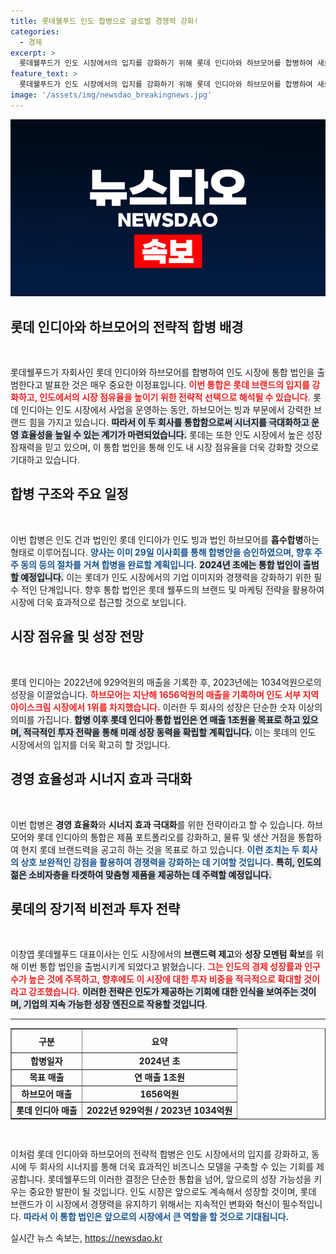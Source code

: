 ```yaml
---
title: 롯데웰푸드 인도 합병으로 글로벌 경쟁력 강화!
categories:
  - 경제
excerpt: >
  롯데웰푸드가 인도 시장에서의 입지를 강화하기 위해 롯데 인디아와 하브모어를 합병하여 새로운 법인을 출범합니다. 인도 내 시너지 극대화와 매출 1조원 목표를 위해 공격적인 투자에 나설 계획입니다.
feature_text: >
  롯데웰푸드가 인도 시장에서의 입지를 강화하기 위해 롯데 인디아와 하브모어를 합병하여 새로운 법인을 출범합니다. 인도 내 시너지 극대화와 매출 1조원 목표를 위해 공격적인 투자에 나설 계획입니다.
image: '/assets/img/newsdao_breakingnews.jpg'
---
```


<p><img src="/assets/img/newsdao_breakingnews.jpg" alt="koreaapp 속보" /></p>

<h2 data-ke-size="size26">롯데 인디아와 하브모어의 전략적 합병 배경</h2>

<p><p data-ke-size="size16">&nbsp;</p>롯데웰푸드가 자회사인 롯데 인디아와 하브모어를 합병하여 인도 시장에 통합 법인을 출범한다고 발표한 것은 매우 중요한 이정표입니다. <b><span style="color: #ee2323;">이번 통합은 롯데 브랜드의 입지를 강화하고, 인도에서의 시장 점유율을 높이기 위한 전략적 선택으로 해석될 수 있습니다.</span></b> 롯데 인디아는 인도 시장에서 사업을 운영하는 동안, 하브모어는 빙과 부문에서 강력한 브랜드 힘을 가지고 있습니다. <b><span style="background-color: #21538527;">따라서 이 두 회사를 통합함으로써 시너지를 극대화하고 운영 효율성을 높일 수 있는 계기가 마련되었습니다.</span></b> 롯데는 또한 인도 시장에서 높은 성장 잠재력을 믿고 있으며, 이 통합 법인을 통해 인도 내 시장 점유율을 더욱 강화할 것으로 기대하고 있습니다. </p>

<h2 data-ke-size="size26">합병 구조와 주요 일정</h2>

<p><p data-ke-size="size16">&nbsp;</p>이번 합병은 인도 건과 법인인 롯데 인디아가 인도 빙과 법인 하브모어를 <b>흡수합병</b>하는 형태로 이루어집니다. <b><span style="color: #1a5490;">양사는 이미 29일 이사회를 통해 합병안을 승인하였으며, 향후 주주 동의 등의 절차를 거쳐 합병을 완료할 계획입니다.</span></b> <b><span style="background-color: #21538527;">2024년 초에는 통합 법인이 출범할 예정입니다.</span></b> 이는 롯데가 인도 시장에서의 기업 이미지와 경쟁력을 강화하기 위한 필수 적인 단계입니다. 향후 통합 법인은 롯데 웰푸드의 브랜드 및 마케팅 전략을 활용하여 시장에 더욱 효과적으로 접근할 것으로 보입니다. </p>

<h2 data-ke-size="size26">시장 점유율 및 성장 전망</h2>

<p><p data-ke-size="size16">&nbsp;</p>롯데 인디아는 2022년에 929억원의 매출을 기록한 후, 2023년에는 1034억원으로의 성장을 이끌었습니다. <b><span style="color: #ee2323;">하브모어는 지난해 1656억원의 매출을 기록하며 인도 서부 지역 아이스크림 시장에서 1위를 차지했습니다.</span></b> 이러한 두 회사의 성장은 단순한 숫자 이상의 의미를 가집니다. <b><span style="background-color: #21538527;">합병 이후 롯데 인디아 통합 법인은 연 매출 1조원을 목표로 하고 있으며, 적극적인 투자 전략을 통해 미래 성장 동력을 확립할 계획입니다.</span></b> 이는 롯데의 인도 시장에서의 입지를 더욱 확고히 할 것입니다. </p>

<h2 data-ke-size="size26">경영 효율성과 시너지 효과 극대화</h2>

<p><p data-ke-size="size16">&nbsp;</p>이번 합병은 <b>경영 효율화</b>와 <b>시너지 효과 극대화</b>를 위한 전략이라고 할 수 있습니다. 하브모어와 롯데 인디아의 통합은 제품 포트폴리오를 강화하고, 물류 및 생산 거점을 통합하여 현지 롯데 브랜드력을 공고히 하는 것을 목표로 하고 있습니다. <b><span style="color: #1a5490;">이런 조치는 두 회사의 상호 보완적인 강점을 활용하여 경쟁력을 강화하는 데 기여할 것입니다.</span></b> <b><span style="background-color: #21538527;">특히, 인도의 젊은 소비자층을 타겟하여 맞춤형 제품을 제공하는 데 주력할 예정입니다.</span></b> </p>

<h2 data-ke-size="size26">롯데의 장기적 비전과 투자 전략</h2>

<p><p data-ke-size="size16">&nbsp;</p>이창엽 롯데웰푸드 대표이사는 인도 시장에서의 <b>브랜드력 제고</b>와 <b>성장 모멘텀 확보</b>를 위해 이번 통합 법인을 출범시키게 되었다고 밝혔습니다. <b><span style="color: #ee2323;">그는 인도의 경제 성장률과 인구 수가 높은 것에 주목하고, 향후에도 이 시장에 대한 투자 비중을 적극적으로 확대할 것이라고 강조했습니다.</span></b> <b><span style="background-color: #21538527;">이러한 전략은 인도가 제공하는 기회에 대한 인식을 보여주는 것이며, 기업의 지속 가능한 성장 엔진으로 작용할 것입니다</span></b>.</p>

<hr>

<table style="width: 100%;" border="1">
    <thead>
        <tr>
            <th style="text-align: center; height: 30px;"><b>구분</b></th>
            <th style="text-align: center; height: 30px;"><b>요약</b></th>
        </tr>
    </thead>
    <tbody>
        <tr>
            <td style="text-align: center; height: 17px;"><b>합병일자</b></td>
            <td style="text-align: center; height: 17px;"><b>2024년 초</b></td>
        </tr>
        <tr>
            <td style="text-align: center; height: 17px;"><b>목표 매출</b></td>
            <td style="text-align: center; height: 17px;"><b>연 매출 1조원</b></td>
        </tr>
        <tr>
            <td style="text-align: center; height: 17px;"><b>하브모어 매출</b></td>
            <td style="text-align: center; height: 17px;"><b>1656억원</b></td>
        </tr>
        <tr>
            <td style="text-align: center; height: 17px;"><b>롯데 인디아 매출</b></td>
            <td style="text-align: center; height: 17px;"><b>2022년 929억원 / 2023년 1034억원</b></td>
        </tr>
    </tbody>
</table>

<p><p data-ke-size="size16">&nbsp;</p>이처럼 롯데 인디아와 하브모어의 전략적 합병은 인도 시장에서의 입지를 강화하고, 동시에 두 회사의 시너지를 통해 더욱 효과적인 비즈니스 모델을 구축할 수 있는 기회를 제공합니다. 롯데웰푸드의 이러한 결정은 단순한 통합을 넘어, 앞으로의 성장 가능성을 키우는 중요한 발판이 될 것입니다. 인도 시장은 앞으로도 계속해서 성장할 것이며, 롯데 브랜드가 이 시장에서 경쟁력을 유지하기 위해서는 지속적인 변화와 혁신이 필수적입니다. <b><span style="color: #1a5490;">따라서 이 통합 법인은 앞으로의 시장에서 큰 역할을 할 것으로 기대됩니다.</span></b></p>
실시간 뉴스 속보는, <a href="https://newsdao.kr" rel="dofollow">https://newsdao.kr</a>


